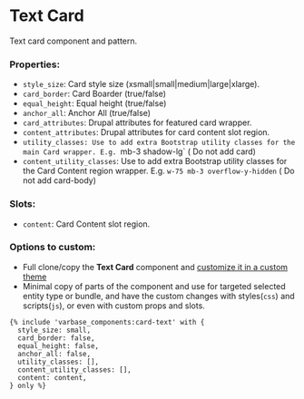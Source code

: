 # Text Card

Text card component and pattern.

### Properties:
* `style_size`: Card style size (xsmall|small|medium|large|xlarge).
* `card_border`: Card Boarder (true/false)
* `equal_height`: Equal height (true/false)
* `anchor_all`: Anchor All (true/false)
* `card_attributes`: Drupal attributes for featured card wrapper.
* `content_attributes`: Drupal attributes for card content slot region.
* `utility_classes: Use to add extra Bootstrap utility classes for the main Card wrapper. E.g. `mb-3 shadow-lg` ( Do not add card)
* `content_utility_classes`: Use to add extra Bootstrap utility classes for the Card Content region wrapper. E.g. `w-75 mb-3 overflow-y-hidden`  ( Do not add card-body)

### Slots:
* `content`: Card Content slot region.

### Options to custom:
- Full clone/copy the **Text Card** component and [customize it in a custom theme](https://docs.varbase.vardot.com/v/10.0.x/developers/theme-development-with-varbase/customize-a-varbase-sdc-component-in-a-custom-theme)
- Minimal copy of parts of the component and use for targeted selected entity type or bundle, and have the custom changes with styles(`css`) and scripts(`js`), or even with custom props and slots.
```
{% include 'varbase_components:card-text' with {
  style_size: small,
  card_border: false,
  equal_height: false,
  anchor_all: false,
  utility_classes: [],
  content_utility_classes: [],
  content: content,
} only %}
```
